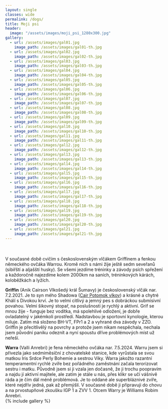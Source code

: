 ```yaml
---
layout: single
classes: wide
permalink: /dogs/
title: Moji psi
header:
  image: "/assets/images/moji_psi_1280x300.jpg"
gallery:
  - url: /assets/images/gal01.jpg
    image_path: /assets/images/gal01-th.jpg
  - url: /assets/images/gal02.jpg
    image_path: /assets/images/gal02-th.jpg
  - url: /assets/images/gal03.jpg
    image_path: /assets/images/gal03-th.jpg
  - url: /assets/images/gal04.jpg
    image_path: /assets/images/gal04-th.jpg
  - url: /assets/images/gal05.jpg
    image_path: /assets/images/gal05-th.jpg
  - url: /assets/images/gal06.jpg
    image_path: /assets/images/gal06-th.jpg
  - url: /assets/images/gal07.jpg
    image_path: /assets/images/gal07-th.jpg
  - url: /assets/images/gal08.jpg
    image_path: /assets/images/gal08-th.jpg
  - url: /assets/images/gal09.jpg
    image_path: /assets/images/gal09-th.jpg
  - url: /assets/images/gal10.jpg
    image_path: /assets/images/gal10-th.jpg
  - url: /assets/images/gal11.jpg
    image_path: /assets/images/gal11-th.jpg
  - url: /assets/images/gal12.jpg
    image_path: /assets/images/gal12-th.jpg
  - url: /assets/images/gal13.jpg
    image_path: /assets/images/gal13-th.jpg
  - url: /assets/images/gal14.jpg
    image_path: /assets/images/gal14-th.jpg
  - url: /assets/images/gal15.jpg
    image_path: /assets/images/gal15-th.jpg
  - url: /assets/images/gal16.jpg
    image_path: /assets/images/gal16-th.jpg
  - url: /assets/images/gal17.jpg
    image_path: /assets/images/gal17-th.jpg
  - url: /assets/images/gal18.jpg
    image_path: /assets/images/gal18-th.jpg
  - url: /assets/images/gal19.jpg
    image_path: /assets/images/gal19-th.jpg
  - url: /assets/images/gal20.jpg
    image_path: /assets/images/gal20-th.jpg
  - url: /assets/images/gal21.jpg
    image_path: /assets/images/gal21-th.jpg
---
```

<br><br>
V současné době cvičím s československým vlčákem Griffinem a fenkou německého ovčáka Warrou. Kromě nich s námi žije ještě sedm seveřanů (sibiřští a aljašští husky). Se všemi jezdíme tréninky a závody psích spřežení a každoročně najezdíme kolem 2000km na saních, tréninkových kárách, koloběžkách a lyžích.

**Griffin** (Anik Cairson Vlkošedý král Šumavy) je československý vlčák nar. 7.2.2021.  Je to syn mého Shadowa ([Cair Potomok vlkov](https://cair.websnadno.cz/VYCVIK-CESKOSLOVENSKYCH-VLCAKU.html)) a krásné a chytré Khálí s Divokou krví. Je to velmi citlivý a jemný pes s dobráckou submisivní povahou. Velmi šikovný stopař, na poslušnosti je rychlý a aktivní. Grif se mnou žije - funguje bez vodítka, má spolehlivé odložení, je dobře ovladatelný v jakémkoli prostředí. Nadstavbou je sportovní kynologie, kterou miluje. Zatím má složeno BH-VT, FPr1 a 2 a vyhrané dva závody v ZZO. Griffin je přecitlivělý na povrchy a protože jsem nikam nespěchala, nechala jsem původní paniku odeznít a nyní spoustu dříve problémových míst už neřeší.

**Warra** (Valli Anrebri) je fena německého ovčáka nar. 7.5.2024. Warru jsem si přivezla jako sedmiměsíční z chovatelské stanice, kde vyrůstala se svou matkou Iris Srdce Perly Bohemie a sestrou Viky. Warra jakožto razantní temperamentní rychlé zvíře bez pořádného zaměstnání začala terorizovat sestru i matku. Původně jsem si ji vzala jen dočasně, že ji trochu poopravím a najdu jí aktivní majitele, ale zatím je stále u nás, přes klikr se učí vášnivě ráda a je čím dál méně problémová. Je to oddané ale superbláznivé zvíře, které nejdřív jedná, pak až přemýšlí. V současné době ji připravuji do chovu a na prvostupňové zkoušku IGP 1 a ZVV 1. Otcem Warry je Williams Robim Anrebri.
<br>
{% include gallery %}